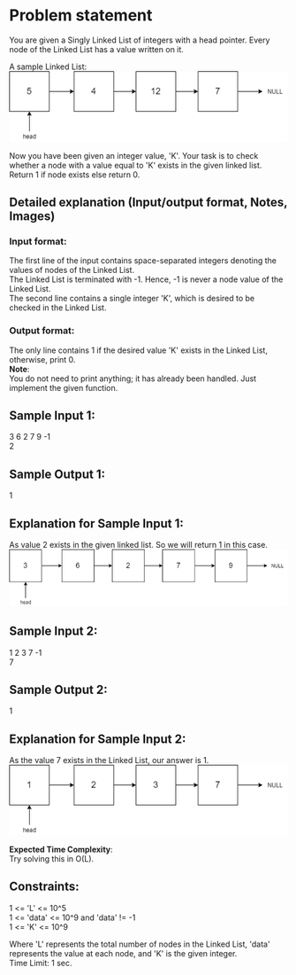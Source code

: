 # Problem statement
You are given a Singly Linked List of integers with a head pointer. Every node of the Linked List has a value written on it.  

A sample Linked List:  
![Sample 1](https://github.com/DylanRothbauer/Interview-Prep-Central/blob/abc3a58eea97523d02a0198147f1ac43f7cc573e/Naukri%20(Code360)/Search%20in%20a%20Linked%20List/LinkedList_1.png)

Now you have been given an integer value, 'K'. Your task is to check whether a node with a value equal to 'K' exists in the given linked list. Return 1 if node exists else return 0.

## Detailed explanation (Input/output format, Notes, Images)
### Input format:
The first line of the input contains space-separated integers denoting the values of nodes of the Linked List.  
The Linked List is terminated with -1. Hence, -1 is never a node value of the Linked List.  
The second line contains a single integer 'K', which is desired to be checked in the Linked List.  
### Output format:
The only line contains 1 if the desired value 'K' exists in the Linked List, otherwise, print 0.  
**Note**:  
You do not need to print anything; it has already been handled. Just implement the given function.

## Sample Input 1:
3 6 2 7 9 -1  
2
## Sample Output 1:
1

## Explanation for Sample Input 1:
As value 2 exists in the given linked list. So we will return 1 in this case.  
![Sample 2](https://github.com/DylanRothbauer/Interview-Prep-Central/blob/42bb35592c5228aabd949e3cbb0e1539ac988fc8/Naukri%20(Code360)/Search%20in%20a%20Linked%20List/LinkedList_2.png)

## Sample Input 2:
1 2 3 7 -1  
7
## Sample Output 2:
1

## Explanation for Sample Input 2:
As the value 7 exists in the Linked List, our answer is 1.  
![Sample 3](https://github.com/DylanRothbauer/Interview-Prep-Central/blob/87d0d19fac4cb5eb8bc580d3996c77d53d439daf/Naukri%20(Code360)/Search%20in%20a%20Linked%20List/LinkedList_3.png)

**Expected Time Complexity**:  
Try solving this in O(L).

## Constraints:
1 <= 'L' <= 10^5  
1 <= 'data' <= 10^9 and 'data' != -1  
1 <= 'K' <= 10^9    

Where 'L' represents the total number of nodes in the Linked List, 'data' represents the value at each node, and 'K' is the given integer.  
Time Limit: 1 sec.
